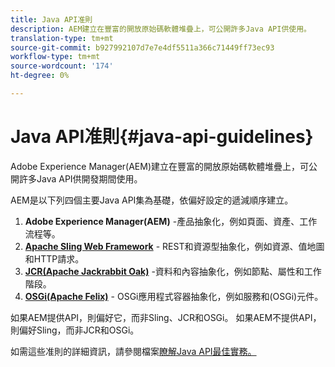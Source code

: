 ```yaml
---
title: Java API准則
description: AEM建立在豐富的開放原始碼軟體堆疊上，可公開許多Java API供使用。
translation-type: tm+mt
source-git-commit: b927992107d7e7e4df5511a366c71449ff73ec93
workflow-type: tm+mt
source-wordcount: '174'
ht-degree: 0%

---
```



# Java API准則{#java-api-guidelines}

Adobe Experience Manager(AEM)建立在豐富的開放原始碼軟體堆疊上，可公開許多Java API供開發期間使用。

AEM是以下列四個主要Java API集為基礎，依偏好設定的遞減順序建立。

1. **Adobe Experience Manager(AEM)** -產品抽象化，例如頁面、資產、工作流程等。
1. **[Apache Sling Web Framework](https://sling.apache.org/apidocs/sling11/)**  - REST和資源型抽象化，例如資源、值地圖和HTTP請求。
1. **[JCR(Apache Jackrabbit Oak)](http://jackrabbit.apache.org/oak/docs/oak_api/overview.html)** -資料和內容抽象化，例如節點、屬性和工作階段。
1. **[OSGi(Apache Felix)](https://felix.apache.org)** - OSGi應用程式容器抽象化，例如服務和(OSGi)元件。

如果AEM提供API，則偏好它，而非Sling、JCR和OSGi。 如果AEM不提供API，則偏好Sling，而非JCR和OSGi。

如需這些准則的詳細資訊，請參閱檔案[瞭解Java API最佳實務。](https://experienceleague.adobe.com/docs/experience-manager-learn/foundation/development/understand-java-api-best-practices.html)
